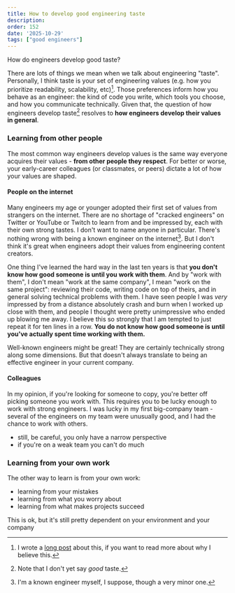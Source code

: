 ```yaml
---
title: How to develop good engineering taste
description:
order: 152
date: '2025-10-29'
tags: ["good engineers"]
---
```


How do engineers develop good taste?

There are lots of things we mean when we talk about engineering "taste". Personally, I think taste is your set of engineering values (e.g. how you prioritize readability, scalability, etc)[^1]. Those preferences inform how you behave as an engineer: the kind of code you write, which tools you choose, and how you communicate technically. Given that, the question of how engineers develop taste[^2] resolves to **how engineers develop their values in general**.

### Learning from other people

The most common way engineers develop values is the same way everyone acquires their values - **from other people they respect**. For better or worse, your early-career colleagues (or classmates, or peers) dictate a lot of how your values are shaped.

#### People on the internet

Many engineers my age or younger adopted their first set of values from strangers on the internet. There are no shortage of "cracked engineers" on Twitter or YouTube or Twitch to learn from and be impressed by, each with their own strong tastes. I don't want to name anyone in particular. There's nothing wrong with being a known engineer on the internet[^3]. But I don't think it's great when engineers adopt their values from engineering content creators.

One thing I've learned the hard way in the last ten years is that **you don't know how good someone is until you work with them**. And by "work with them", I don't mean "work at the same company", I mean "work on the same project": reviewing their code, writing code on top of theirs, and in general solving technical problems with them. I have seen people I was _very_ impressed by from a distance absolutely crash and burn when I worked up close with them, and people I thought were pretty unimpressive who ended up blowing me away. I believe this so strongly that I am tempted to just repeat it for ten lines in a row. **You do not know how good someone is until you've actually spent time working with them.**

Well-known engineers might be great! They are certainly technically strong along some dimensions. But that doesn't always translate to being an effective engineer in your current company. 

#### Colleagues

In my opinion, if you're looking for someone to copy, you're better off picking someone you work with. This requires you to be lucky enough to work with strong engineers. I was lucky in my first big-company team - several of the engineers on my team were unusually good, and I had the chance to work with others.

- still, be careful, you only have a narrow perspective
- if you're on a weak team you can't do much

### Learning from your own work

The other way to learn is from your own work:

- learning from your mistakes
- learning from what you worry about
- learning from what makes projects succeed

This is ok, but it's still pretty dependent on your environment and your company





[^1]: I wrote a [long post](/taste) about this, if you want to read more about why I believe this.

[^2]: Note that I don't yet say _good_ taste.

[^3]: I'm a known engineer myself, I suppose, though a very minor one.